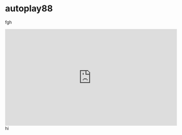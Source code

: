 # autoplay88
fgh
<iframe width="560" height="315" src="https://frontend.vh.yandex.ru/player/v7_ZjZ-9aSXI?from=partne.." allow="autoplay; fullscreen; accelerometer; gyroscope; picture-in-picture; encrypted-media" frameborder="0" scrolling="no" allowfullscreen></iframe>
hi
